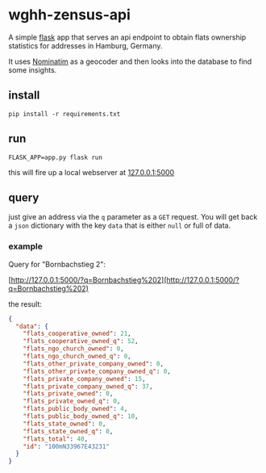 # wghh-zensus-api

A simple [flask](http://flask.pocoo.org/) app that serves an api endpoint to
obtain flats ownership statistics for addresses in Hamburg, Germany.

It uses [Nominatim](https://nominatim.openstreetmap.org/) as a geocoder and
then looks into the database to find some insights.

## install

    pip install -r requirements.txt

## run

    FLASK_APP=app.py flask run

this will fire up a local webserver at [127.0.0.1:5000](http://127.0.0.1:500)

## query

just give an address via the `q` parameter as a `GET` request. You will get
back a `json` dictionary with the key `data` that is either `null` or full of
data.

### example

Query for "Bornbachstieg 2":

[http://127.0.0.1:5000/?q=Bornbachstieg%202](http://127.0.0.1:5000/?q=Bornbachstieg%202)

the result:

```json
{
  "data": {
    "flats_cooperative_owned": 21,
    "flats_cooperative_owned_q": 52,
    "flats_ngo_church_owned": 0,
    "flats_ngo_church_owned_q": 0,
    "flats_other_private_company_owned": 0,
    "flats_other_private_company_owned_q": 0,
    "flats_private_company_owned": 15,
    "flats_private_company_owned_q": 37,
    "flats_private_owned": 0,
    "flats_private_owned_q": 0,
    "flats_public_body_owned": 4,
    "flats_public_body_owned_q": 10,
    "flats_state_owned": 0,
    "flats_state_owned_q": 0,
    "flats_total": 40,
    "id": "100mN33967E43231"
  }
}
```
